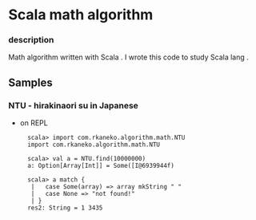 Scala math algorithm
================

### description
Math algorithm written with Scala . I wrote this code to study Scala lang .

Samples
---

### NTU - hirakinaori su in Japanese

+ on REPL

        scala> import com.rkaneko.algorithm.math.NTU
        import com.rkaneko.algorithm.math.NTU

        scala> val a = NTU.find(10000000)
        a: Option[Array[Int]] = Some([I@6939944f)

        scala> a match {
         |   case Some(array) => array mkString " "
         |   case None => "not found!"
         | }
        res2: String = 1 3435


